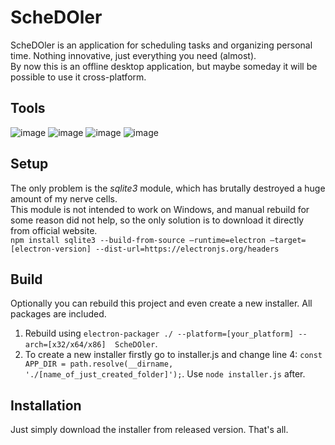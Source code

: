 # ScheDOler

ScheDOler is an application for scheduling tasks and organizing personal time. Nothing innovative, just everything you need (almost).   
By now this is an offline desktop application, but maybe someday it will be possible to use it cross-platform.

## Tools

![image](https://img.shields.io/badge/JavaScript-e09d28?style=for-the-badge&logo=javascript&logoColor=white) 
![image](https://img.shields.io/badge/Node.js-339933?style=for-the-badge&logo=nodedotjs&logoColor=white) 
![image](https://img.shields.io/badge/Electron-31374d?style=for-the-badge&logo=electron&logoColor=white) 
![image](https://img.shields.io/badge/SQLite-07405E?style=for-the-badge&logo=sqlite&logoColor=white) 

## Setup

The only problem is the _sqlite3_ module, which has brutally destroyed a huge amount of my nerve cells.   
This module is not intended to work on Windows, and manual rebuild for some reason did not help, so the only solution is to download it directly from official website.   
`npm install sqlite3 --build-from-source –runtime=electron –target=[electron-version] --dist-url=https://electronjs.org/headers`

## Build

Optionally you can rebuild this project and even create a new installer. All packages are included.   
1. Rebuild using `electron-packager ./ --platform=[your_platform] --arch=[x32/x64/x86]  ScheDOler`.   
2. To create a new installer firstly go to installer.js and change line 4: `const APP_DIR = path.resolve(__dirname, './[name_of_just_created_folder]');`. Use `node installer.js` after.

## Installation

Just simply download the installer from released version. That's all.
